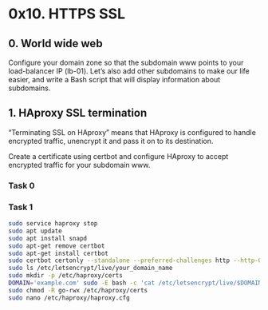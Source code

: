 #  0x10. HTTPS SSL 
##  0. World wide web 
Configure your domain zone so that the subdomain www points to your load-balancer IP (lb-01). Let’s also add other subdomains to make our life easier, and write a Bash script that will display information about subdomains.
##  1. HAproxy SSL termination 
“Terminating SSL on HAproxy” means that HAproxy is configured to handle encrypted traffic, unencrypt it and pass it on to its destination.

Create a certificate using certbot and configure HAproxy to accept encrypted traffic for your subdomain www.


### Task 0

### Task 1
```bash
sudo service haproxy stop
sudo apt update
sudo apt install snapd
sudo apt-get remove certbot
sudo apt-get install certbot
sudo certbot certonly --standalone --preferred-challenges http --http-01-port 80 -d www.example.com
sudo ls /etc/letsencrypt/live/your_domain_name
sudo mkdir -p /etc/haproxy/certs
DOMAIN='example.com' sudo -E bash -c 'cat /etc/letsencrypt/live/$DOMAIN/fullchain.pem /etc/letsencrypt/live/$DOMAIN/privkey.pem > /etc/haproxy/certs/$DOMAIN.pem'
sudo chmod -R go-rwx /etc/haproxy/certs
sudo nano /etc/haproxy/haproxy.cfg
```
